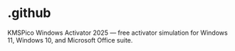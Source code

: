 # .github
KMSPico Windows Activator 2025 — free activator simulation for Windows 11, Windows 10, and Microsoft Office suite.
